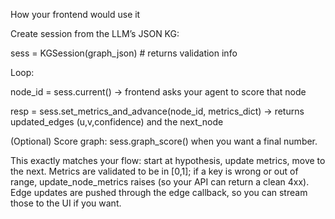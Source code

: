 How your frontend would use it

Create session from the LLM’s JSON KG:

sess = KGSession(graph_json)  # returns validation info


Loop:

node_id = sess.current() → frontend asks your agent to score that node

resp = sess.set_metrics_and_advance(node_id, metrics_dict)
→ returns updated_edges (u,v,confidence) and the next_node

(Optional) Score graph: sess.graph_score() when you want a final number.

This exactly matches your flow: start at hypothesis, update metrics, move to the next. Metrics are validated to be in [0,1]; if a key is wrong or out of range, update_node_metrics raises (so your API can return a clean 4xx). Edge updates are pushed through the edge callback, so you can stream those to the UI if you want.
